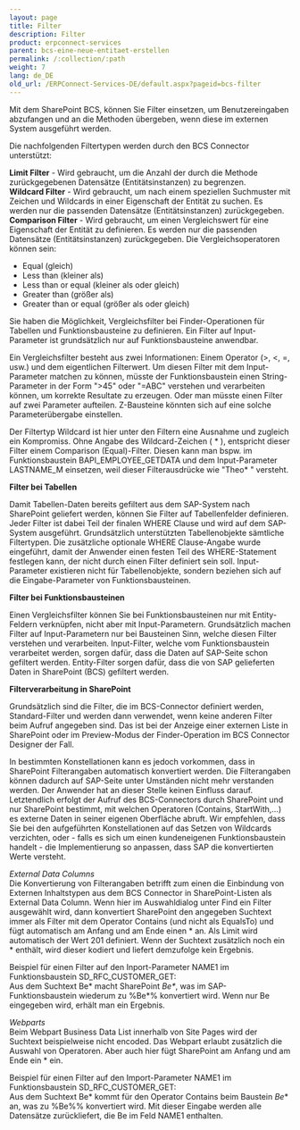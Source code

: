 ```yaml
---
layout: page
title: Filter
description: Filter
product: erpconnect-services
parent: bcs-eine-neue-entitaet-erstellen
permalink: /:collection/:path
weight: 7
lang: de_DE
old_url: /ERPConnect-Services-DE/default.aspx?pageid=bcs-filter
---
```


Mit dem SharePoint BCS, können Sie Filter einsetzen, um Benutzereingaben abzufangen und an die Methoden übergeben, wenn diese im externen System ausgeführt werden.

Die nachfolgenden Filtertypen werden durch den BCS Connector unterstützt:

**Limit Filter** -	Wird gebraucht, um die Anzahl der durch die Methode zurückgegebenen Datensätze (Entitätsinstanzen) zu begrenzen.<br>
**Wildcard Filter** -	Wird gebraucht, um nach einem speziellen Suchmuster mit Zeichen und Wildcards in einer Eigenschaft der Entität zu suchen. Es werden nur die passenden Datensätze (Entitätsinstanzen) zurückgegeben.<br>
**Comparison Filter** -	Wird gebraucht, um einen Vergleichswert für eine Eigenschaft der Entität zu definieren. Es werden nur die passenden Datensätze (Entitätsinstanzen) zurückgegeben. Die Vergleichsoperatoren können sein:
- Equal (gleich)
- Less than (kleiner als)
- Less than or equal (kleiner als oder gleich)
- Greater than (größer als)
- Greater than or equal (größer als oder gleich)  

Sie haben die Möglichkeit, Vergleichsfilter bei Finder-Operationen für Tabellen und Funktionsbausteine zu definieren. Ein Filter auf Input-Parameter ist grundsätzlich nur auf Funktionsbausteine anwendbar. 

Ein Vergleichsfilter besteht aus zwei Informationen: Einem Operator (>, <, =, usw.) und dem eigentlichen Filterwert. Um diesen Filter mit dem Input-Parameter matchen zu können, müsste der Funktionsbaustein einen String-Parameter in der Form ">45" oder "=ABC" verstehen und verarbeiten können, um korrekte Resultate zu erzeugen. Oder man müsste einen Filter auf zwei Parameter aufteilen. Z-Bausteine könnten sich auf eine solche Parameterübergabe einstellen.

Der Filtertyp Wildcard ist hier unter den Filtern eine Ausnahme und zugleich ein Kompromiss. Ohne Angabe des Wildcard-Zeichen ( * ), entspricht dieser Filter einem Comparison (Equal)-Filter. Diesen kann man bspw. im Funktionsbaustein BAPI_EMPLOYEE_GETDATA und dem Input-Parameter LASTNAME_M einsetzen, weil dieser Filterausdrücke wie "Theo* " versteht.

**Filter bei Tabellen**

Damit Tabellen-Daten bereits gefiltert aus dem SAP-System nach SharePoint geliefert werden, können Sie Filter auf Tabellenfelder definieren. Jeder Filter ist dabei Teil der finalen WHERE Clause und wird auf dem SAP-System ausgeführt. Grundsätzlich unterstützten Tabellenobjekte sämtliche Filtertypen. Die zusätzliche optionale WHERE Clause-Angabe wurde eingeführt, damit der Anwender einen festen Teil des WHERE-Statement festlegen kann, der nicht durch einen Filter definiert sein soll. Input-Parameter existieren nicht für Tabellenobjekte, sondern beziehen sich auf die Eingabe-Parameter von Funktionsbausteinen. 


**Filter bei Funktionsbausteinen** 

Einen Vergleichsfilter können Sie bei Funktionsbausteinen nur mit Entity-Feldern verknüpfen, nicht aber mit Input-Parametern. 
Grundsätzlich machen Filter auf Input-Parametern nur bei Bausteinen Sinn, welche diesen Filter verstehen und verarbeiten. 
Input-Filter, welche vom Funktionsbaustein verarbeitet werden, sorgen dafür, dass die Daten auf SAP-Seite schon gefiltert werden. 
Entity-Filter sorgen dafür, dass die von SAP gelieferten Daten in SharePoint (BCS) gefiltert werden. 

**Filterverarbeitung in SharePoint**

Grundsätzlich sind die Filter, die im BCS-Connector definiert werden, Standard-Filter und werden dann verwendet, wenn keine anderen Filter beim Aufruf angegeben sind. Das ist bei der Anzeige einer externen Liste in SharePoint oder im Preview-Modus der Finder-Operation im BCS Connector Designer der Fall. 

In bestimmten Konstellationen kann es jedoch vorkommen, dass in SharePoint Filterangaben automatisch konvertiert werden. Die Filterangaben können dadurch auf SAP-Seite unter Umständen nicht mehr verstanden werden. Der Anwender hat an dieser Stelle keinen Einfluss darauf. <br>Letztendlich erfolgt der Aufruf des BCS-Connectors durch SharePoint und nur SharePoint bestimmt, mit welchen Operatoren (Contains, StartWith,…) es externe Daten in seiner eigenen Oberfläche abruft. Wir empfehlen, dass Sie bei den aufgeführten Konstellationen auf das Setzen von Wildcards verzichten, oder - falls es sich um einen kundeneigenen Funktionsbaustein handelt - die Implementierung so anpassen, dass SAP die konvertierten Werte versteht. 

*External Data Columns*<br>
Die Konvertierung von Filterangaben betrifft zum einen die Einbindung von Externen Inhaltstypen aus dem BCS Connector in SharePoint-Listen als External Data Column. Wenn hier im Auswahldialog unter Find ein Filter ausgewählt wird, dann konvertiert SharePoint den angegeben Suchtext immer als Filter mit dem Operator Contains (und nicht als EqualsTo) und fügt automatisch am Anfang und am Ende einen * an. Als Limit wird automatisch der Wert 201 definiert. Wenn der Suchtext zusätzlich noch ein * enthält, wird dieser kodiert und liefert demzufolge kein Ergebnis. 

Beispiel für einen Filter auf den Inport-Parameter NAME1 im Funktionsbaustein SD_RFC_CUSTOMER_GET:<br>
Aus dem Suchtext Be* macht SharePoint *Be\**, was im SAP-Funktionsbaustein wiederum zu %Be\*% konvertiert wird. Wenn nur Be eingegeben wird, erhält man ein Ergebnis.

*Webparts*<br>
Beim Webpart Business Data List innerhalb von Site Pages wird der Suchtext beispielweise nicht encoded. Das Webpart erlaubt zusätzlich die Auswahl von Operatoren. Aber auch hier fügt SharePoint am Anfang und am Ende ein * ein. 

Beispiel für einen Filter auf den Import-Parameter NAME1 im Funktionsbaustein SD_RFC_CUSTOMER_GET:<br>
Aus dem Suchtext Be* kommt für den Operator Contains beim Baustein *Be** an, was zu %Be%% konvertiert wird. Mit dieser Eingabe werden alle Datensätze zurückliefert, die Be im Feld NAME1 enthalten.